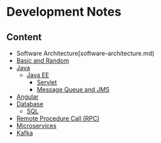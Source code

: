# Development Notes

## Content
* Software Architecture[software-architecture.md)
* [Basic and Random](/basicRandom/basic-random.md)
* [Java]()
  * [Java EE](/java/javaee.md)
    * [Servlet](/java/javaee.md)
    * [Message Queue and JMS](/java/jms.md)
* [Angular](angular/angular6.md)
* [Database]()
  * [SQL](/database/sql.md)
* [Remote Procedure Call (RPC)](/otherTopics/rpc.md)
* [Microservices](/otherTopics/microservices.md)
* [Kafka](/otherTopics/kafka.md)

